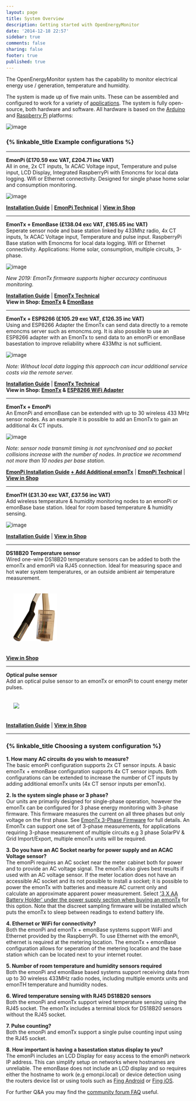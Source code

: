 ```yaml
---
layout: page
title: System Overview
description: Getting started with OpenEnergyMonitor
date: '2014-12-18 22:57'
sidebar: true
comments: false
sharing: false
footer: true
published: true
---
```


The OpenEnergyMonitor system  has the capability to monitor electrical energy use / generation, temperature and humidity.

The system is made up of five main units. These can be assembled and configured to work for a variety of [applications](/applications). The system is fully open-source, both hardware and software. All hardware is based on the [Arduino](http://www.arduino.cc/) and [Raspberry Pi](http://raspberrypi.org) platforms:

![image](/images/setup/oemfpsystemdiagram.png)

### {% linkable_title Example configurations %}

---

**EmonPi (£170.59 exc VAT, £204.71 inc VAT)**<br>
All in one, 2x CT inputs, 1x ACAC Voltage input, Temperature and pulse input, LCD Display, Integrated RaspberryPi with Emoncms for local data logging. Wifi or Ethernet connectivity. Designed for single phase home solar and consumption monitoring.

![image](/images/setup/emonpi.png)

**[Installation Guide](/setup/install)** | **[EmonPi Technical](/technical/emonpi)** | **[View in Shop](https://shop.openenergymonitor.com/emonpi-3/)**

---

**EmonTx + EmonBase (£138.04 exc VAT, £165.65 inc VAT)**<br>
Seperate sensor node and base station linked by 433Mhz radio, 4x CT inputs, 1x ACAC Voltage input, Temperature and pulse input. RaspberryPi Base station with Emoncms for local data logging. Wifi or Ethernet connectivity. Applications: Home solar, consumption, multiple circuits, 3-phase.

![image](/images/setup/emontxandbase.png)

*New 2019: EmonTx firmware supports higher accuracy continuous monitoring.*

**[Installation Guide](/setup/install-emontx)** | **[EmonTx Technical](/technical/emontx)**<br> **View in Shop: [EmonTx](https://shop.openenergymonitor.com/emontx-v3-electricity-monitoring-transmitter/) & [EmonBase](https://shop.openenergymonitor.com/emonbase-web-connected-base-station/)**

---

**EmonTx + ESP8266 (£105.29 exc VAT, £126.35 inc VAT)**<br>
Using and ESP8266 Adapter the EmonTx can send data directly to a remote emoncms server such as emoncms.org. It is also possible to use an ESP8266 adapter with an EmonTx to send data to an emonPi or emonBase basestation to improve reliability where 433Mhz is not sufficient.

![image](/images/setup/emontx.png)

*Note: Without local data logging this approach can incur additional service costs via the remote server.*

**[Installation Guide](/setup/esp8266-adapter-emontx/)** | **[EmonTx Technical](/technical/emontx)**<br>**View in Shop: [EmonTx](https://shop.openenergymonitor.com/emontx-v3-electricity-monitoring-transmitter/) & [ESP8266 WiFi Adapter](https://shop.openenergymonitor.com/esp8266-wifi-adapter-for-emontx/)**

---

**EmonTx + EmonPi**<br>
An EmonPi and emonBase can be extended with up to 30 wireless 433 MHz sensor nodes. As an example it is possible to add an EmonTx to gain an additional 4x CT inputs. 

![image](/images/setup/emontxandemonpi.png)

*Note: sensor node transmit timing is not synchronised and so packet collisions increase with the number of nodes. In practice we recommend not more than 10 nodes per base station.*

**[EmonPi Installation Guide](/setup/install) [+ Add Additional emonTx](/setup/emontx/)** | **[EmonPi Technical](/technical/emonpi)** | **[View in Shop](https://shop.openenergymonitor.com/emonpi-3/)**

---

**EmonTH (£31.30 exc VAT, £37.56 inc VAT)**<br>
Add wireless temperature & humidity monitoring nodes to an emonPi or emonBase base station. Ideal for room based temperature & humidity sensing.

![image](/images/setup/emonth.png)

**[Installation Guide](/setup/emonth)** | **[View in Shop](https://shop.openenergymonitor.com/emonth-v2-temperature-humidity-node/)**

---

**DS18B20 Temperature sensor**<br>
Wired one-wire DS18B20 temperature sensors can be added to both the emonTx and emonPi via RJ45 connection. Ideal for measuring space and hot water system temperatures, or an outside ambient air temperature measurement.

<img src="/images/hardwareimages/rj45_sensor.png" style="width:120px; padding:20px">

**[View in Shop](https://shop.openenergymonitor.com/rj45-encapsulated-ds18b20-temperature-sensor/)**

---

**Optical pulse sensor**<br>
Add an optical pulse sensor to an emonTx or emonPi to count energy meter pulses.

<img src="/images/setup/ops.png" style="width:120px; padding:20px">

**[Installation Guide](/setup/optical-pulse-sensor)** | **[View in Shop](https://shop.openenergymonitor.com/optical-utility-meter-led-pulse-sensor/)**

---

### {% linkable_title Choosing a system configuration %}

**1. How many AC circuits do you wish to measure?**<br>
The basic emonPi configuration supports 2x CT sensor inputs. A basic emonTx + emonBase configuration supports 4x CT sensor inputs. Both configurations can be extended to increase the number of CT inputs by adding additional emonTx units (4x CT sensor inputs per emonTx).

**2. Is the system single phase or 3 phase?**<br>
Our units are primarily designed for single-phase operation, however the emonTx can be configured for 3 phase energy monitoring with 3-phase firmware. This firmware measures the current on all three phases but only voltage on the first phase. See [EmonTx 3-Phase Firmware](https://github.com/openenergymonitor/emontx-3phase) for full details. An EmonTx can support one set of 3-phase measurements, for applications requiring 3-phase measurement of multiple circuits e.g 3 phase SolarPV & Grid Import/Export, multiple emonTx units will be required.

**3. Do you have an AC Socket nearby for power supply and an ACAC Voltage sensor?**<br>
The emonPi requires an AC socket near the meter cabinet both for power and to provide an AC voltage signal. The emonTx also gives best results if used with an AC voltage sensor. If the meter location does not have an accessible AC socket and its not possible to install a socket; it is possible to power the emonTx with batteries and measure AC current only and calculate an approximate apparent power measurement. Select ['3 X AA Battery Holder' under the power supply section when buying an emonTx](https://shop.openenergymonitor.com/emontx-v3-electricity-monitoring-transmitter/) for this option. Note that the discreet sampling firmware will be installed which puts the emonTx to sleep between readings to extend battery life.

**4. Ethernet or WiFi for connectivity?**<br>
Both the emonPi and emonTx + emonBase systems support WiFi and Ethernet provided by the RaspberryPi. To use Ethernet with the emonPi, ethernet is required at the metering location. The emonTx + emonBase configuration allows for seperation of the metering location and the base station which can be located next to your internet router.

**5. Number of room temperature and humidity sensors required**<br>
Both the emonPi and emonBase based systems support receiving data from up to 30 wireless 433MHz radio nodes, including multiple emontx units and emonTH temperature and humidity nodes.

**6. Wired temperature sensing with RJ45 DS18B20 sensors**<br>
Both the emonPi and emonTx support wired temperature sensing using the RJ45 socket. The emonTx includes a terminal block for DS18B20 sensors without the RJ45 socket.

**7. Pulse counting?**<br>
Both the emonPi and emonTx support a single pulse counting input using the RJ45 socket.

**8. How important is having a basestation status display to you?**<br>
The emonPi includes an LCD Display for easy access to the emonPi network IP address. This can simplify setup on networks where hostnames are unreliable. The emonBase does not include an LCD display and so requires either the hostname to work (e.g emonpi.local) or device detection using the routers device list or using tools such as [Fing Android](https://play.google.com/store/apps/details?id=com.overlook.android.fing&hl=en_GB) or [Fing iOS](https://itunes.apple.com/gb/app/fing-network-scanner/id430921107?mt=8).

For further Q&A you may find the [community forum FAQ](https://community.openenergymonitor.org/t/frequently-asked-questions/3005) useful.
